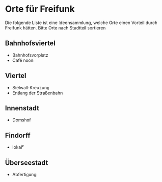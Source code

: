 # Orte für Freifunk

Die folgende Liste ist eine Ideensammlung, welche Orte einen Vorteil durch Freifunk hätten. Bitte Orte nach Stadtteil sortieren

## Bahnhofsviertel

* Bahnhofsvorplatz
* Café noon

## Viertel

* Sielwall-Kreuzung
* Entlang der Straßenbahn

## Innenstadt

* Domshof

## Findorff

* lokal²

## Überseestadt

* Abfertigung